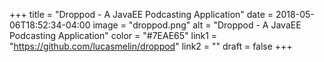 +++
title = "Droppod - A JavaEE Podcasting Application"
date = 2018-05-06T18:52:34-04:00
image = "droppod.png"
alt = "Droppod - A JavaEE Podcasting Application"
color = "#7EAE65"
link1 = "https://github.com/lucasmelin/droppod"
link2 = ""
draft = false
+++
